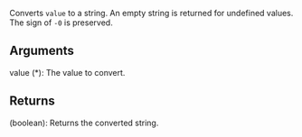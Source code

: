 Converts `value` to a string. An empty string is returned for undefined values. The sign of `-0` is preserved.


## Arguments
value (*): The value to convert.


## Returns
(boolean): Returns the converted string.
